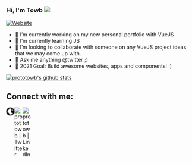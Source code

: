 ### Hi, I'm Towb <img src="https://media.giphy.com/media/hvRJCLFzcasrR4ia7z/giphy.gif" width="25px">
[![Website](https://img.shields.io/badge/Tobias%20Rauer-JS%20Dev-yellow)](https://google.com)

- 🔭 I’m currently working on my new personal portfolio with VueJS 
- 🌱 I’m currently learning JS
- 👯 I’m looking to collaborate with someone on any VueJS project ideas that we may come up with.
- 💬 Ask me anything @twitter ;)
- 🥅 2021 Goal: Build awesome websites, apps and components! :)

<!-- ❔❔❔❔ means username in below README.md -->
<!-- Also feel free to update second URL to any URL -->
[![prototowb's github stats](https://github-readme-stats.vercel.app/api?username=prototowb&count_private=true&include_all_commits=true&theme=radical)](https://google.com)

## Connect with me:
[<img align="left" alt="prototowb" width="22px" src="https://raw.githubusercontent.com/iconic/open-iconic/master/svg/globe.svg" />][website]
[<img align="left" alt="prototowb | Twitter" width="22px" src="https://cdn.jsdelivr.net/npm/simple-icons@v3/icons/twitter.svg" />][twitter]
[<img align="left" alt="prototowb | LinkedIn" width="22px" src="https://cdn.jsdelivr.net/npm/simple-icons@v3/icons/linkedin.svg" />][linkedin]
<br />

<!-- This section you create this variables that are used above -->
[website]: https://#.de
[twitter]: https://twitter.com/prototowb
[linkedin]: https://www.linkedin.com/in/tobias-rauer/
